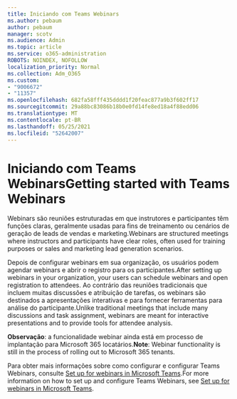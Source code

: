 ```yaml
---
title: Iniciando com Teams Webinars
ms.author: pebaum
author: pebaum
manager: scotv
ms.audience: Admin
ms.topic: article
ms.service: o365-administration
ROBOTS: NOINDEX, NOFOLLOW
localization_priority: Normal
ms.collection: Adm_O365
ms.custom:
- "9006672"
- "11357"
ms.openlocfilehash: 682fa58fff435dddd1f20feac877a9b3f602ff17
ms.sourcegitcommit: 29a88bc83086b18b0e0fd14fe8ed18a4f88edd06
ms.translationtype: MT
ms.contentlocale: pt-BR
ms.lasthandoff: 05/25/2021
ms.locfileid: "52642007"
---
```

# <a name="getting-started-with-teams-webinars"></a><span data-ttu-id="a87c1-102">Iniciando com Teams Webinars</span><span class="sxs-lookup"><span data-stu-id="a87c1-102">Getting started with Teams Webinars</span></span>

<span data-ttu-id="a87c1-103">Webinars são reuniões estruturadas em que instrutores e participantes têm funções claras, geralmente usadas para fins de treinamento ou cenários de geração de leads de vendas e marketing.</span><span class="sxs-lookup"><span data-stu-id="a87c1-103">Webinars are structured meetings where instructors and participants have clear roles, often used for training purposes or sales and marketing lead generation scenarios.</span></span>

<span data-ttu-id="a87c1-104">Depois de configurar webinars em sua organização, os usuários podem agendar webinars e abrir o registro para os participantes.</span><span class="sxs-lookup"><span data-stu-id="a87c1-104">After setting up webinars in your organization, your users can schedule webinars and open registration to attendees.</span></span> <span data-ttu-id="a87c1-105">Ao contrário das reuniões tradicionais que incluem muitas discussões e atribuição de tarefas, os webinars são destinados a apresentações interativas e para fornecer ferramentas para análise do participante.</span><span class="sxs-lookup"><span data-stu-id="a87c1-105">Unlike traditional meetings that include many discussions and task assignment, webinars are meant for interactive presentations and to provide tools for attendee analysis.</span></span>

<span data-ttu-id="a87c1-106">**Observação**: a funcionalidade webinar ainda está em processo de implantação para Microsoft 365 locatários.</span><span class="sxs-lookup"><span data-stu-id="a87c1-106">**Note**: Webinar functionality is still in the process of rolling out to Microsoft 365 tenants.</span></span> 

<span data-ttu-id="a87c1-107">Para obter mais informações sobre como configurar e configurar Teams Webinars, consulte [Set up for webinars in Microsoft Teams](/microsoftteams/set-up-webinars).</span><span class="sxs-lookup"><span data-stu-id="a87c1-107">For more information on how to set up and configure Teams Webinars, see [Set up for webinars in Microsoft Teams](/microsoftteams/set-up-webinars).</span></span>